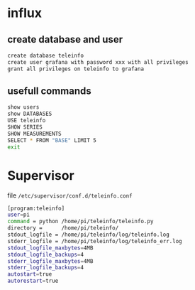 # influx

## create database and user

``` bash
create database teleinfo
create user grafana with password xxx with all privileges
grant all privileges on teleinfo to grafana
```

## usefull commands

``` bash
show users
show DATABASES
USE teleinfo
SHOW SERIES
SHOW MEASUREMENTS
SELECT * FROM "BASE" LIMIT 5
exit
```

# Supervisor

file `/etc/supervisor/conf.d/teleinfo.conf`
``` bash
[program:teleinfo]
user=pi
command = python /home/pi/teleinfo/teleinfo.py
directory =      /home/pi/teleinfo/
stdout_logfile = /home/pi/teleinfo/log/teleinfo.log
stderr_logfile = /home/pi/teleinfo/log/teleinfo_err.log
stdout_logfile_maxbytes=4MB
stdout_logfile_backups=4
stderr_logfile_maxbytes=4MB
stderr_logfile_backups=4
autostart=true
autorestart=true
```
